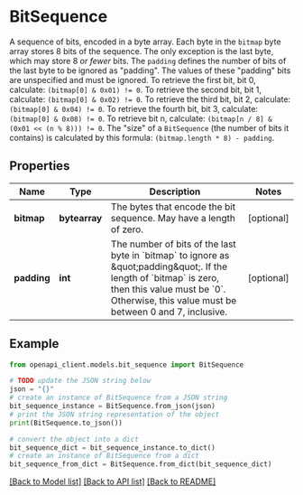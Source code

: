 # BitSequence

A sequence of bits, encoded in a byte array. Each byte in the `bitmap` byte array stores 8 bits of the sequence. The only exception is the last byte, which may store 8 _or fewer_ bits. The `padding` defines the number of bits of the last byte to be ignored as \"padding\". The values of these \"padding\" bits are unspecified and must be ignored. To retrieve the first bit, bit 0, calculate: `(bitmap[0] & 0x01) != 0`. To retrieve the second bit, bit 1, calculate: `(bitmap[0] & 0x02) != 0`. To retrieve the third bit, bit 2, calculate: `(bitmap[0] & 0x04) != 0`. To retrieve the fourth bit, bit 3, calculate: `(bitmap[0] & 0x08) != 0`. To retrieve bit n, calculate: `(bitmap[n / 8] & (0x01 << (n % 8))) != 0`. The \"size\" of a `BitSequence` (the number of bits it contains) is calculated by this formula: `(bitmap.length * 8) - padding`.

## Properties

Name | Type | Description | Notes
------------ | ------------- | ------------- | -------------
**bitmap** | **bytearray** | The bytes that encode the bit sequence. May have a length of zero. | [optional] 
**padding** | **int** | The number of bits of the last byte in &#x60;bitmap&#x60; to ignore as \&quot;padding\&quot;. If the length of &#x60;bitmap&#x60; is zero, then this value must be &#x60;0&#x60;. Otherwise, this value must be between 0 and 7, inclusive. | [optional] 

## Example

```python
from openapi_client.models.bit_sequence import BitSequence

# TODO update the JSON string below
json = "{}"
# create an instance of BitSequence from a JSON string
bit_sequence_instance = BitSequence.from_json(json)
# print the JSON string representation of the object
print(BitSequence.to_json())

# convert the object into a dict
bit_sequence_dict = bit_sequence_instance.to_dict()
# create an instance of BitSequence from a dict
bit_sequence_from_dict = BitSequence.from_dict(bit_sequence_dict)
```
[[Back to Model list]](../README.md#documentation-for-models) [[Back to API list]](../README.md#documentation-for-api-endpoints) [[Back to README]](../README.md)


